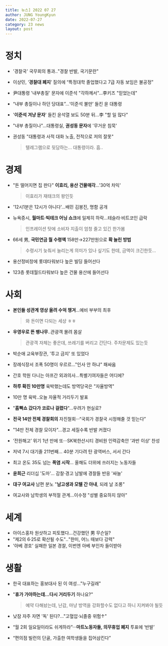 ```yaml
---
title: 뉴스] 2022 07 27
author: JUNG YoungKyun
date: 2022-07-27
category: 23 news
layout: post
---
```

# 정치
- '경찰국' 국무회의 통과‥"경찰 반발, 국기문란"
- 이상민, ‘**경찰대 폐지**’ 질의에 “특정대학 졸업했다고 7급 자동 보임은 불공정”
- 尹대통령 '내부총질' 문자에 이준석 "각하께서"...李키즈 "믿었는데"
- “내부 총질이나 하던 당대표”…‘이준석 불만’ 들킨 윤 대통령
- '**이준석 겨냥 문자**' 들킨 윤석열 보도 50분 뒤…李 "할 일 많다"
- "내부 총질이나"…대통령실, **권성동 문자**에 '무거운 침묵'
- 권성동 "대통령과 사적 대화 노출, 전적으로 저의 잘못"

    > 텔레그램으로 뒷담하는... 대통령이라. 흠..

# 경제
- "돈 떨어지면 집 판다" **이효리, 용산 건물매각**…'30억 차익'

    > 이효리가 재태크의 왕인듯

- '12시1분은 12시가 아니다'…배민 김봉진, 명함 공개
- 뉴욕증시, **월마트·빅테크 어닝 쇼크**에 일제히 하락…테슬라·비트코인 급락

    > 인프레이션 탓에 소비자 지출이 엄청 줄고 있긴 한가봄

- 66세 男, **국민연금 월 수령액** 158만→227만원으로 **확 늘린 방법**
    
    > 수령시기 늦춰서 늘리는게 의미가 있나 싶기도 한데, 금액이 크긴한듯...
    
- 용산정비창에 롯데타워보다 높은 빌딩 들어선다
- 123층 롯데월드타워보다 높은 건물 용산에 들어선다
# 사회
- **본인들 성관계 영상 올려 수억 챙겨**…예비 부부의 최후

    > 와 돈이면 다되는 세상 ㅎㅎ

- **우영우로 뜬 팽나무**‥관광객 몰려 몸살

    > 관광객 자체는 좋은데, 쓰레기를 버리고 간단다. 주차문제도 있는듯

- 박순애 교육부장관, '투고 금지' 또 있었다
- 장례식장서 조폭 50명이 우르르…"인사 안 하냐" 패싸움
- 간호 학원 다니는 아프간 외과의사…특별기여자들은 어디에?
- **하루 확진 10만명** 육박했는데도 방역당국은 "자율방역"
- 10만 명 육박‥오늘 자율적 거리두기 발표
- "**흠뻑쇼 갔다가 코로나 걸렸다**"…우려가 현실로?
- **전국 14만 전체 경찰회의** 자진철회···“국회가 경찰국 시정해줄 것 믿는다”
- "14만 전체 경찰 모이자"…경고 세질수록 반발 커졌다
- ‘전원해고’ 위기 1년 만에 또···SK북한산시티 경비원 인력감축안 ‘과반 이상’ 찬성
- 저녁 7시 대기줄 211번째… 40분 기다려 탄 광역버스, 서서 간다
- 최고 온도 35도 넘는 **폭염 시작**... 올해도 더위에 쓰러지는 노동자들
- **윤희근** 리더십 '도마'… 감찰·경고 남발에 경찰들 반응 '싸늘'
- **대구 여교사** 남편 분노 "**남고생과 모텔 간 아내**, 되레 날 조롱"
- 여교사와 남학생의 부적절 관계...이수정 "성별 중요하지 않아"
# 세계
- 아이스홍차 원샷하고 피토했다…건강했던 男 무슨일?
- "제2의 6·25로 확산될 수도"‥"한미, 어느 때보다 강력"
- '아베 경호' 실패한 일본 경찰, 이번엔 아베 부인차 들이받아
# 생활
- 한국 대표하는 홍보대사 된 이 여성…"누구길래"
- "**휴가 가야하는데…다시 거리두기** 하나요?"

    > 예약 다해놨는데, 난감, 마냥 방역을 강화할수도 없다고 하니 지켜봐야 될듯

- 낮잠 자주 자면 '독' 된다?…"고혈압·뇌졸중 위험↑"
- “월 2회 일요일이라도 쉬게하라”···**마트노동자들, 의무휴업 폐지** 투표에 ‘반발’
- “편의점 빌런의 단골, 가출한 여학생들을 집어삼킨다”